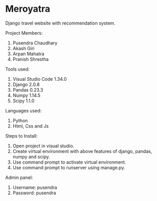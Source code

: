 # Meroyatra
Django travel website with recommendation system.

Project Members:
1. Pusendra Chaudhary
2. Akash Giri
3. Arpan Mahatra
4. Pranish Shrestha

Tools used:
1. Visual Studio Code 1.34.0
2. Django 2.0.8
3. Pandas 0.23.3
4. Numpy 1.14.5
5. Scipy 1.1.0

Languages used:
1. Python
2. Html, Css and Js

Steps to Install:
1. Open project in visual studio.
2. Create virtual environment with above features of django, pandas, numpy and scipy.
3. Use command prompt to activate virtual environment.
4. Use command prompt to runserver using manage.py.

Admin panel:
1. Username: pusendra
2. Password: pusendra
